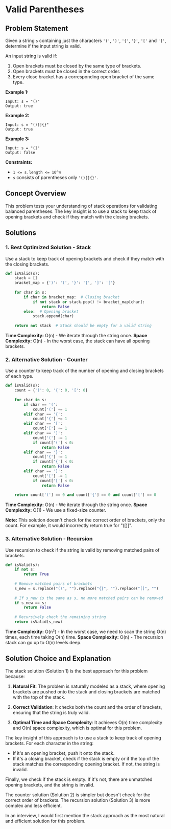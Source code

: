 # Valid Parentheses

## Problem Statement

Given a string `s` containing just the characters `'('`, `')'`, `'{'`, `'}'`, `'['` and `']'`, determine if the input string is valid.

An input string is valid if:
1. Open brackets must be closed by the same type of brackets.
2. Open brackets must be closed in the correct order.
3. Every close bracket has a corresponding open bracket of the same type.

**Example 1:**
```
Input: s = "()"
Output: true
```

**Example 2:**
```
Input: s = "()[]{}"
Output: true
```

**Example 3:**
```
Input: s = "(]"
Output: false
```

**Constraints:**
- `1 <= s.length <= 10^4`
- `s` consists of parentheses only `'()[]{}'`.

## Concept Overview

This problem tests your understanding of stack operations for validating balanced parentheses. The key insight is to use a stack to keep track of opening brackets and check if they match with the closing brackets.

## Solutions

### 1. Best Optimized Solution - Stack

Use a stack to keep track of opening brackets and check if they match with the closing brackets.

```python
def isValid(s):
    stack = []
    bracket_map = {')': '(', '}': '{', ']': '['}
    
    for char in s:
        if char in bracket_map:  # Closing bracket
            if not stack or stack.pop() != bracket_map[char]:
                return False
        else:  # Opening bracket
            stack.append(char)
    
    return not stack  # Stack should be empty for a valid string
```

**Time Complexity:** O(n) - We iterate through the string once.
**Space Complexity:** O(n) - In the worst case, the stack can have all opening brackets.

### 2. Alternative Solution - Counter

Use a counter to keep track of the number of opening and closing brackets of each type.

```python
def isValid(s):
    count = {'(': 0, '{': 0, '[': 0}
    
    for char in s:
        if char == '(':
            count['('] += 1
        elif char == '{':
            count['{'] += 1
        elif char == '[':
            count['['] += 1
        elif char == ')':
            count['('] -= 1
            if count['('] < 0:
                return False
        elif char == '}':
            count['{'] -= 1
            if count['{'] < 0:
                return False
        elif char == ']':
            count['['] -= 1
            if count['['] < 0:
                return False
    
    return count['('] == 0 and count['{'] == 0 and count['['] == 0
```

**Time Complexity:** O(n) - We iterate through the string once.
**Space Complexity:** O(1) - We use a fixed-size counter.

**Note:** This solution doesn't check for the correct order of brackets, only the count. For example, it would incorrectly return true for "([)]".

### 3. Alternative Solution - Recursion

Use recursion to check if the string is valid by removing matched pairs of brackets.

```python
def isValid(s):
    if not s:
        return True
    
    # Remove matched pairs of brackets
    s_new = s.replace("()", "").replace("{}", "").replace("[]", "")
    
    # If s_new is the same as s, no more matched pairs can be removed
    if s_new == s:
        return False
    
    # Recursively check the remaining string
    return isValid(s_new)
```

**Time Complexity:** O(n²) - In the worst case, we need to scan the string O(n) times, each time taking O(n) time.
**Space Complexity:** O(n) - The recursion stack can go up to O(n) levels deep.

## Solution Choice and Explanation

The stack solution (Solution 1) is the best approach for this problem because:

1. **Natural Fit**: The problem is naturally modeled as a stack, where opening brackets are pushed onto the stack and closing brackets are matched with the top of the stack.

2. **Correct Validation**: It checks both the count and the order of brackets, ensuring that the string is truly valid.

3. **Optimal Time and Space Complexity**: It achieves O(n) time complexity and O(n) space complexity, which is optimal for this problem.

The key insight of this approach is to use a stack to keep track of opening brackets. For each character in the string:
- If it's an opening bracket, push it onto the stack.
- If it's a closing bracket, check if the stack is empty or if the top of the stack matches the corresponding opening bracket. If not, the string is invalid.

Finally, we check if the stack is empty. If it's not, there are unmatched opening brackets, and the string is invalid.

The counter solution (Solution 2) is simpler but doesn't check for the correct order of brackets. The recursion solution (Solution 3) is more complex and less efficient.

In an interview, I would first mention the stack approach as the most natural and efficient solution for this problem.
